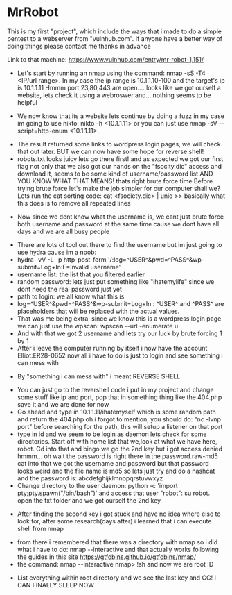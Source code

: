 # MrRobot
This is my first "project", which include the ways that i made to do a simple pentest to a webserver from "vulnhub.com".
If anyone have a better way of doing things please contact me thanks in advance

Link to that machine: https://www.vulnhub.com/entry/mr-robot-1,151/


- Let's start by running an nmap using the command: nmap -sS -T4 <IP/url range>. In my case the ip range is 10.1.1.10-100 and the target's ip is 10.1.1.11
Hmmm port 23,80,443 are open.... looks like we got ourself a website, lets check it using a webroswer and... nothing seems to be helpful

- We now know that its a website lets continue by doing a fuzz in my case im going to use nikto: nikto -h <10.1.1.11> or you can just use nmap -sV --script=http-enum <10.1.1.11>. 
+ The result returned some links to wordpress login pages, we will check that out later. BUT we can now have some hope for reverse shell!
+ robots.txt looks juicy lets go there first! and as expected we got our first flag
not only that we also got our hands on the "fsocity.dic" access and download it, seems to be some kind of username/password list AND YOU KNOW WHAT THAT MEANS!
thats right brute force time
Before trying brute force let's make the job simpler for our computer shall we? Lets run the cat sorting code: cat <fsociety.dic> | uniq >> <your new file> 
basically what this does is to remove all repeated lines

- Now since we dont know what the username is, we cant just brute force both username and password at the same time cause we dont have all days and we are all busy people
+ There are lots of tool out there to find the username but im just going to use hydra cause im a noob:
+ hydra -vV -L <username list> -p <random password> <ip> http-post-form '/<path to login>:log=^USER^&pwd=^PASS^&wp-submit=Log+In:F=Invalid username'
+ username list: the list that you filtered earlier 
+ random password: lets just put something like "ihatemylife" since we dont need the real password just yet
+ path to login: we all know what this is
+ log=^USER^&pwd=^PASS^&wp-submit=Log+In : ^USER^ and ^PASS^ are placeholders that wiil be replaced with the actual values.
+ That was me being extra, since we know this is a wordpress login page we can just use the wpscan: wpscan --url <path> -enumerate u 
+ And with that we got 2 username and lets try our luck by brute forcing 1 by 1 
+ After i leave the computer running by itself i now have the account Elliot:ER28-0652 now all i have to do is just to login and see something i can mess with

- By "something i can mess with" i meant REVERSE SHELL 
+ You can just go to the revershell code i put in my project and change some stuff like ip and port, pop that in something thing like the 404.php save it and we are done for now
+ Go ahead and type in 10.1.1.11/ihatemyself which is some random path and return the 404.php oh i forgot to mention, you should do: "nc -lvnp port" before searching for the
path, this will setup a listener on that port
+ type in id and we seem to be login as daemon lets check for some directories. Start off with home list that we,look at what we have here, robot. Cd into that and bingo we go the 2nd key
but i got access denied hmmm... oh wait the password is right there in the password.raw-md5 cat into that we got the username and password but that password looks weird
and the file name is md5 so lets just try and do a hashcat and the password is: abcdefghijklmnopqrstuvwxyz 
+ Change directory to the user daemon:
python -c 'import pty;pty.spawn("/bin/bash")'
and access that user "robot": su robot. open the txt folder and we got ourself the 2nd key

- After finding the second key i got stuck and have no idea where else to look for, after some research(days after) i learned that i can execute shell from nmap
+ from there i remembered that there was a directory with nmap so i did what i have to do: nmap --interactive and that actually works following the guides in this site
https://gtfobins.github.io/gtfobins/nmap/
+ the command: 
nmap --interactive
nmap> !sh
and now we are root :D 

- List everything within root directory and we see the last key and GG! I CAN FINALLY SLEEP NOW  
